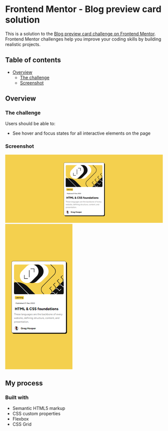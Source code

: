 # Frontend Mentor - Blog preview card solution

This is a solution to the [Blog preview card challenge on Frontend Mentor](https://www.frontendmentor.io/challenges/blog-preview-card-ckPaj01IcS). Frontend Mentor challenges help you improve your coding skills by building realistic projects. 

## Table of contents

- [Overview](#overview)
  - [The challenge](#the-challenge)
  - [Screenshot](#screenshot)


## Overview

### The challenge

Users should be able to:

- See hover and focus states for all interactive elements on the page

### Screenshot

![](./Desktop%20Preview.png)
![](./Mobile%20Preview.png)

## My process

### Built with

- Semantic HTML5 markup
- CSS custom properties
- Flexbox
- CSS Grid
